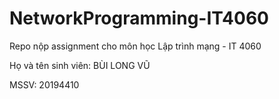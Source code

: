 # NetworkProgramming-IT4060

Repo nộp assignment cho môn học Lập trình mạng - IT 4060

Họ và tên sinh viên: BÙI LONG VŨ

MSSV: 20194410 
